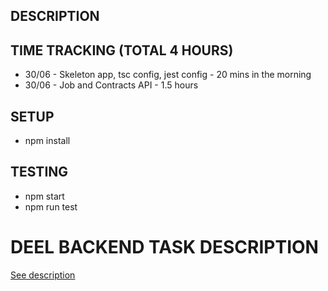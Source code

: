 ## DESCRIPTION

## TIME TRACKING (TOTAL 4 HOURS)

- 30/06 - Skeleton app, tsc config, jest config - 20 mins in the morning
- 30/06 - Job and Contracts API - 1.5 hours
## SETUP

- npm install

## TESTING

- npm start
- npm run test

# DEEL BACKEND TASK DESCRIPTION

[See description](TASK.md)
